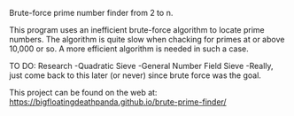 Brute-force prime number finder from 2 to n.

This program uses an inefficient brute-force algorithm to locate prime numbers.
The algorithm is quite slow when chacking for primes at or above 10,000 or so.
A more efficient algorithm is needed in such a case.

TO DO: Research 
    -Quadratic Sieve
    -General Number Field Sieve
    -Really, just come back to this later (or never) since brute force was the goal.

This project can be found on the web at:
https://bigfloatingdeathpanda.github.io/brute-prime-finder/